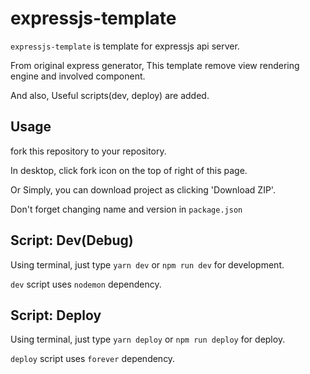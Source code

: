 # expressjs-template
`expressjs-template` is template for expressjs api server.


From original express generator, This template remove view rendering engine and involved component.


And also, Useful scripts(dev, deploy) are added.


## Usage
fork this repository to your repository.

In desktop, click fork icon on the top of right of this page.

Or Simply, you can download project as clicking 'Download ZIP'.

Don't forget changing name and version in `package.json`

## Script: Dev(Debug)
Using terminal, just type `yarn dev` or `npm run dev` for development.


`dev` script uses `nodemon` dependency.



## Script: Deploy
Using terminal, just type `yarn deploy` or `npm run deploy` for deploy.

`deploy` script uses `forever` dependency.

